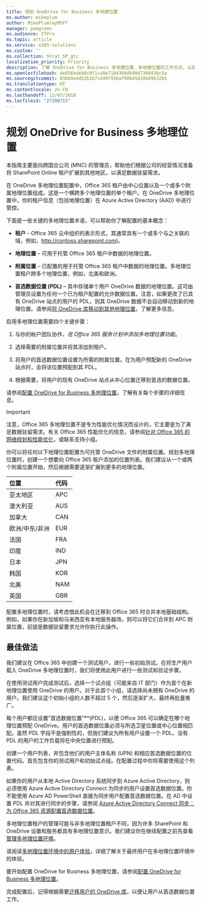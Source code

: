 ```yaml
---
title: 规划 OneDrive for Business 多地理位置
ms.author: mikeplum
author: MikePlumleyMSFT
manager: pamgreen
ms.audience: ITPro
ms.topic: article
ms.service: o365-solutions
ms.custom: ''
ms.collection: Strat_SP_gtc
localization_priority: Priority
description: 了解 OneDrive for Business 多地理位置、多地理位置的工作方式，以及哪些地理位置可用于数据存储。
ms.openlocfilehash: de856bdeb0c0f1ca8e718439ddb98d738843bc5a
ms.sourcegitcommit: 03bb9edd52b1b7cd49791baf90645828b89b32b5
ms.translationtype: HT
ms.contentlocale: zh-CN
ms.lasthandoff: 12/07/2018
ms.locfileid: "27200715"
---
```

# <a name="plan-for-onedrive-for-business-multi-geo"></a>规划 OneDrive for Business 多地理位置

本指南主要面向跨国合公司 (MNC) 的管理员，帮助他们根据公司的经营情况准备将 SharePoint Online 租户扩展到其他地区，以满足数据驻留需求。

在 OneDrive 多地理位置配置中，Office 365 租户由中心位置以及一个或多个附属地理位置组成。这是一个横跨多个地理位置的单个租户。在 OneDrive 多地理位置中，你的租户信息（包括地理位置）在 Azure Active Directory (AAD) 中进行管控。 

下面是一些关键的多地理位置术语，可以帮助你了解配置的基本概念：

-   **租户** - Office 365 云中组织的表示形式，其通常具有一个或多个与之关联的域，例如，http://contoso.sharepoint.com)。 

-   **地理位置** – 可用于托管 Office 365 租户中数据的地理位置。

-   **附属位置** – 已配置的用于托管 Office 365 租户中数据的地理位置。多地理位置租户跨多个地理位置，例如，北美和欧洲。

-   **首选数据位置 (PDL)** – 其中存储单个用户 OneDrive 数据的地理位置。这可由管理员设置为任何一个已为租户配置的允许数据位置。注意，如果更改了已具有 OneDrive 站点的用户的 PDL，则其 OneDrive 数据不会自动移动到新的地理位置。请参阅[将 OneDrive 库移动到其他地理位置](move-onedrive-between-geo-locations.md)，了解更多信息。

启用多地理位置需要四个关键步骤：

1.  与你的帐户团队协作，_在 Office 365 服务计划中添加多地理位置功能_。

2.  选择需要的附属位置并将其添加到租户。

3.  将用户的首选数据位置设置为所需的附属位置。在为用户预配新的 OneDrive 站点时，会将该位置预配到其 PDL。

4.  根据需要，将用户的现有 OneDrive 站点从中心位置迁移到首选的数据位置。

请参阅[配置 OneDrive for Business 多地理位置](multi-geo-tenant-configuration.md)，了解有关每个步骤的详细信息。

> [!IMPORTANT]
> 注意，Office 365 多地理位置不是专为性能优化情况而设计的，它主要是为了满足数据驻留需求。有关 Office 365 性能优化的信息，请参阅[针对 Office 365 的网络规划和性能优化](https://support.office.com/article/e5f1228c-da3c-4654-bf16-d163daee8848)，或联系支持小组。

你可以将任何以下地理位置配置为可托管 OneDrive 文件的附属位置。规划多地理位置时，创建一个想要向 Office 365 租户添加的位置列表。我们建议从一个或两个附属位置开始，然后根据需要逐渐扩展到更多的地理位置。

<table>
<thead>
<tr class="header">
<th align="left"><strong>位置</strong></th>
<th align="left"><strong>代码</strong></th>
</tr>
</thead>
<tbody>
<tr class="odd">
<td align="left">亚太地区</td>
<td align="left">APC</td>
</tr>
<tr class="even">
<td align="left">澳大利亚</td>
<td align="left">AUS</td>
</tr>
<tr class="odd">
<td align="left">加拿大</td>
<td align="left">CAN</td>
</tr>
<tr class="even">
<td align="left">欧洲/中东/非洲</td>
<td align="left">EUR</td>
</tr>
<tr class="odd">
<td align="left">法国</td>
<td align="left">FRA</td>
</tr>
<tr class="odd">
<td align="left">印度</td>
<td align="left">IND</td>
</tr>
<tr class="odd">
<td align="left">日本</td>
<td align="left">JPN</td>
</tr>
<tr class="even">
<td align="left">韩国</td>
<td align="left">KOR</td>
</tr>
<tr class="odd">
<td align="left">北美</td>
<td align="left">NAM</td>
</tr>
<tr class="odd">
<td align="left">英国</td>
<td align="left">GBR</td>
</tr>
</tbody>
</table>

配置多地理位置时，请考虑借此机会在迁移到 Office 365 时合并本地基础结构。例如，如果你在新加坡和马来西亚有本地服务器场，则可以将它们合并到 APC 附属位置，前提是数据驻留要求允许你执行此操作。

## <a name="best-practices"></a>最佳做法

我们建议在 Office 365 中创建一个测试用户，进行一些初始测试。在将生产用户载入 OneDrive 多地理位置时，我们将使用此用户进行一些测试和验证步骤。

在使用测试用户完成测试后，选择一个试点组（可能来自 IT 部门）作为首个在新地理位置使用 OneDrive 的用户。对于此首个小组，请选择尚未拥有 OneDrive 的用户。我们建议这个初始小组的人数不超过 5 个，然后逐渐扩大，最终再批量推广。

每个用户都应设置“首选数据位置”**(PDL)，以便 Office 365 可以确定在哪个地理位置预配 OneDrive。用户的首选数据位置必须与所选卫星位置或中心位置相匹配。虽然 PDL 字段不是强制性的，但我们建议为所有用户设置一个 PDL。没有 PDL 的用户的工作负载将在中央位置进行预配。   

创建一个用户列表，并包含他们的用户主体名称 (UPN) 和相应首选数据位置的位置代码。首先包含你的测试用户和初始试点组。在配置过程中你将需要使用这个列表。

如果你的用户从本地 Active Directory 系统同步到 Azure Active Directory，则必须使用 Azure Active Directory Connect 为同步的用户设置首选数据位置。你不能使用 Azure AD PowerShell 直接为同步用户配置首选数据位置。在 AD 中设置 PDL 并对其进行同步的步骤，请参阅 [Azure Active Directory Connect 同步：为 Office 365 资源配置首选数据位置](https://docs.microsoft.com/zh-CN/azure/active-directory/connect/active-directory-aadconnectsync-feature-preferreddatalocation)。

多地理位置租户的管理可能与非多地理位置租户不同，因为许多 SharePoint 和 OneDrive 设置和服务都具有多地理位置意识。我们建议你在继续配置之前先查看[管理多地理位置环境](administering-a-multi-geo-environment.md)。

请阅读[多地理位置环境中的用户体验](multi-geo-user-experience.md)，详细了解关于最终用户在多地理位置环境中的体验。

要开始配置 OneDrive for Business 多地理位置，请参阅[配置 OneDrive for Business 多地理位置](multi-geo-tenant-configuration.md)。

完成配置后，记得根据需要[迁移用户的 OneDrive 库](move-onedrive-between-geo-locations.md)，以便让用户从首选数据位置工作。
